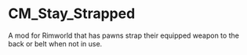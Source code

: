 # CM_Stay_Strapped
 A mod for Rimworld that has pawns strap their equipped weapon to the back or belt when not in use.
